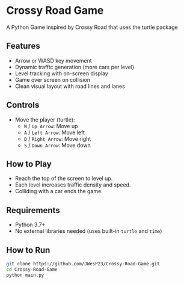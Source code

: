 # Crossy Road Game
A Python Game inspired by Crossy Road that uses the turtle package

## Features

- Arrow or WASD key movement
- Dynamic traffic generation (more cars per level)
- Level tracking with on-screen display
- Game over screen on collision
- Clean visual layout with road lines and lanes

## Controls

- Move the player (turtle):
  - `W` / `Up Arrow`: Move up
  - `A` / `Left Arrow`: Move left
  - `D` / `Right Arrow`: Move right
  - `S` / `Down Arrow`: Move down

## How to Play

- Reach the top of the screen to level up.
- Each level increases traffic density and speed.
- Colliding with a car ends the game.

## Requirements

- Python 3.7+
- No external libraries needed (uses built-in `turtle` and `time`)

## How to Run

```bash
git clone https://github.com/JWesP23/Crossy-Road-Game.git
cd Crossy-Road-Game
python main.py
```
